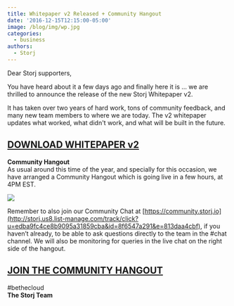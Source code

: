 ```yaml
---
title: Whitepaper v2 Released + Community Hangout
date: '2016-12-15T12:15:00-05:00'
image: /blog/img/wp.jpg
categories:
  - business
authors:
  - Storj
---
```

Dear Storj supporters,

You have heard about it a few days ago and finally here it is ... we are thrilled to announce the release of the new Storj Whitepaper v2.  
  
<!--more-->

  
It has taken over two years of hard work, tons of community feedback, and many new team members to where we are today. The v2 whitepaper updates what worked, what didn't work, and what will be built in the future.

  

**[DOWNLOAD WHITEPAPER v2](https://storj.io/storj.pdf)**
--------------------------------------------------------

**Community Hangout**  
As usual around this time of the year, and specially for this occasion, we have arranged a Community Hangout which is going live in a few hours, at 4PM EST.  
  

![](img/comhang.jpg)

  
Remember to also join our Community Chat at [https://community.storj.io](http://storj.us8.list-manage.com/track/click?u=edba9fc4ce8b9095a31859cba&id=8f6547a291&e=813daa4cbf), if you haven’t already, to be able to ask questions directly to the team in the #chat channel. We will also be monitoring for queries in the live chat on the right side of the hangout.   

  

[**JOIN THE COMMUNITY HANGOUT**](https://youtu.be/FfUDIz4pExk)
--------------------------------------------------------------

#bethecloud  
**The Storj Team**
